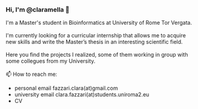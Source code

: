 ### Hi, I'm @claramella 👋

I'm a Master's student in Bioinformatics at University of Rome Tor Vergata. <br><br>
I'm currently looking for a curricular internship that allows me to acquire new skills and write the Master’s thesis in an interesting scientific field.<br><br>
Here you find the projects I realized, some of them working in group with some collegues from my University.<br><br>
📫 How to reach me:
- personal email fazzari.clara(at)gmail.com
- university email clara.fazzari(at)students.uniroma2.eu
- CV
<!--
**claramella/claramella** is a ✨ _special_ ✨ repository because its `README.md` (this file) appears on your GitHub profile.

Here are some ideas to get you started:

- 🔭 I’m currently working on ...
- 🌱 I’m currently learning ...
- 👯 I’m looking to collaborate on ...
- 🤔 I’m looking for help with ...
- 💬 Ask me about ...
- 📫 How to reach me: ...
- 😄 Pronouns: ...
- ⚡ Fun fact: ...
-->
